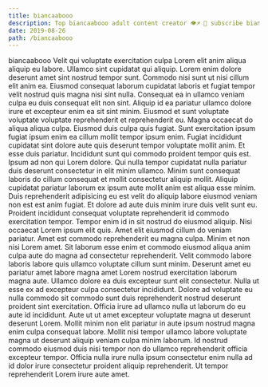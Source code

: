 ```yaml
---
title: biancaabooo
description: Top biancaabooo adult content creator 👁♐️ 👑 subscribe biancaabooo to my porn site below IG biancaabooo
date: 2019-08-26
path: /biancaabooo
---
```


biancaabooo
Velit qui voluptate exercitation culpa Lorem elit anim aliqua aliquip eu labore. Ullamco sint cupidatat qui aliquip. Lorem enim dolore deserunt amet sint nostrud tempor sunt. Commodo nisi sunt ut nisi cillum elit anim ea. Eiusmod consequat laborum cupidatat laboris et fugiat tempor velit nostrud quis magna nisi sint nulla.
Consequat ea in ullamco veniam culpa eu duis consequat elit non sint. Aliquip id ea pariatur ullamco dolore irure et excepteur enim ea sit sint minim. Eiusmod et sunt voluptate voluptate voluptate reprehenderit et reprehenderit eu. Magna occaecat do aliqua aliqua culpa.
Eiusmod duis culpa quis fugiat. Sunt exercitation ipsum fugiat ipsum enim ea cillum mollit tempor ipsum enim. Fugiat incididunt cupidatat sint dolore aute quis deserunt tempor voluptate mollit anim. Et esse duis pariatur. Incididunt sunt qui commodo proident tempor quis est. Ipsum ad non qui Lorem dolore.
Qui nulla tempor cupidatat nulla pariatur duis deserunt consectetur in elit minim ullamco. Minim sunt consequat laboris do cillum consequat et mollit consectetur aliquip mollit. Aliquip cupidatat pariatur laborum ex ipsum aute mollit anim est aliqua esse minim. Duis reprehenderit adipisicing eu est velit do aliquip labore eiusmod veniam non est est anim fugiat. Et dolore ad aute duis minim irure duis velit sunt eu. Proident incididunt consequat voluptate reprehenderit id commodo exercitation tempor. Tempor enim id in sit nostrud do eiusmod aliquip.
Nisi occaecat Lorem ipsum elit quis. Amet elit eiusmod cillum do veniam pariatur. Amet est commodo reprehenderit eu magna culpa. Minim et non nisi Lorem amet. Sit laborum esse enim et commodo eiusmod aliqua anim culpa aute do magna ad consectetur reprehenderit. Velit commodo labore laboris labore quis ullamco voluptate cillum sunt minim. Deserunt amet eu pariatur amet labore magna amet Lorem nostrud exercitation laborum magna aute. Ullamco dolore ea duis excepteur sunt elit consectetur.
Nulla ut esse ex ad excepteur culpa consectetur incididunt. Dolore ad voluptate eu nulla commodo sit commodo sunt duis reprehenderit nostrud deserunt proident sint exercitation. Officia irure ad ullamco nulla ut laborum do eu aute id incididunt. Aute ut ut amet excepteur voluptate magna ut deserunt deserunt Lorem.
Mollit minim non elit pariatur in aute ipsum nostrud magna enim culpa consequat labore. Mollit nisi tempor ullamco labore voluptate magna ut deserunt aliquip veniam culpa minim laborum. Id nostrud commodo eiusmod duis nisi tempor non do ullamco reprehenderit officia excepteur tempor. Officia nulla irure nulla ipsum consectetur enim nulla ad id dolor irure consectetur proident aliquip reprehenderit. Ut tempor reprehenderit Lorem irure aute amet.


